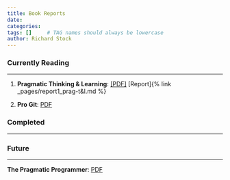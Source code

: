 ```yaml
---
title: Book Reports
date: 
categories: 
tags: []     # TAG names should always be lowercase
author: Richard Stock
---
```


### Currently Reading
---

1. **Pragmatic Thinking & Learning**: 
[[PDF]](https://www.e-reading-lib.com/bookreader.php/137202/andy-hunt-pragmatic-thinking-and-learning-refactor-your-wetware.pdf) 
[Report]{% link _pages/report1_prag-t&l.md %}

2. **Pro Git**: [PDF](https://github.com/progit/progit2/releases/download/2.1.252/progit.pdf)


### Completed
---



### Future
---

**The Pragmatic Programmer**: [PDF](https://www.cin.ufpe.br/~cavmj/104The%20Pragmatic%20Programmer,%20From%20Journeyman%20To%20Master%20-%20Andrew%20Hunt,%20David%20Thomas%20-%20Addison%20Wesley%20-%201999.pdf) 
